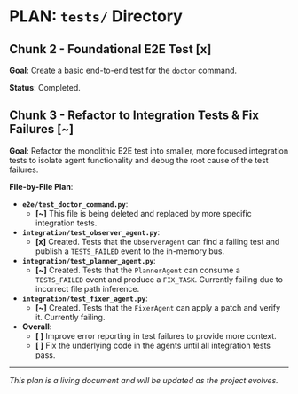 # PLAN: `tests/` Directory

## Chunk 2 - Foundational E2E Test [x]

**Goal**: Create a basic end-to-end test for the `doctor` command.

**Status**: Completed.

## Chunk 3 - Refactor to Integration Tests & Fix Failures [~]

**Goal**: Refactor the monolithic E2E test into smaller, more focused integration tests to isolate agent functionality and debug the root cause of the test failures.

**File-by-File Plan**:

*   **`e2e/test_doctor_command.py`**:
    *   **[~]** This file is being deleted and replaced by more specific integration tests.
*   **`integration/test_observer_agent.py`**:
    *   **[x]** Created. Tests that the `ObserverAgent` can find a failing test and publish a `TESTS_FAILED` event to the in-memory bus.
*   **`integration/test_planner_agent.py`**:
    *   **[~]** Created. Tests that the `PlannerAgent` can consume a `TESTS_FAILED` event and produce a `FIX_TASK`. Currently failing due to incorrect file path inference.
*   **`integration/test_fixer_agent.py`**:
    *   **[~]** Created. Tests that the `FixerAgent` can apply a patch and verify it. Currently failing.
*   **Overall**:
    *   **[ ]** Improve error reporting in test failures to provide more context.
    *   **[ ]** Fix the underlying code in the agents until all integration tests pass.

---

*This plan is a living document and will be updated as the project evolves.*
